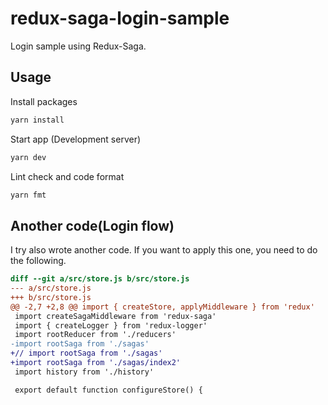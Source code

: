 # redux-saga-login-sample

Login sample using Redux-Saga.

## Usage

Install packages

```bash
yarn install
```

Start app (Development server)

```bash
yarn dev
```

Lint check and code format

```bash
yarn fmt
```

## Another code(Login flow)

I try also wrote another code. If you want to apply this one, you need to do the following.

```diff
diff --git a/src/store.js b/src/store.js
--- a/src/store.js
+++ b/src/store.js
@@ -2,7 +2,8 @@ import { createStore, applyMiddleware } from 'redux'
 import createSagaMiddleware from 'redux-saga'
 import { createLogger } from 'redux-logger'
 import rootReducer from './reducers'
-import rootSaga from './sagas'
+// import rootSaga from './sagas'
+import rootSaga from './sagas/index2'
 import history from './history'

 export default function configureStore() {
```
